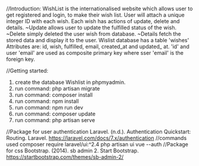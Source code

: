 //Introduction:
WishList is the internationalised website which allows user to get registered and login, to make their wish list. 
User will attach a unique integer ID with each wish. Each wish has actions of update, delete and details. 
~Update allows user to update the fulfilled status of the wish.
~Delete simply deleted the user wish from database.
~Details fetch the stored data and display it to the user.
Wislist database has a table 'wishes'
Attributes  are: id, wish, fulfilled, email, created_at and updated_ at.
'id' and user 'email' are used as composite primary key where sser 'email' is the foreign key. 

//Getting started:
1. create the database Wishlist in phpmyadmin.
2. run command: php artisan migrate
3. run command: composer install
4. run command: npm install 
5. run command: npm run dev
6. run command: composer update
7. run command: php artisan serve

//Package for user authentication
Laravel. (n.d.). Authentication Quickstart: Routing. Laravel. https://laravel.com/docs/7.x/authentication
//commands used
composer require laravel/ui:^2.4
php artisan ui vue --auth
//Package for css
Bootstrap. (2014). sb admin 2. Start Bootstrap. https://startbootstrap.com/themes/sb-admin-2/

